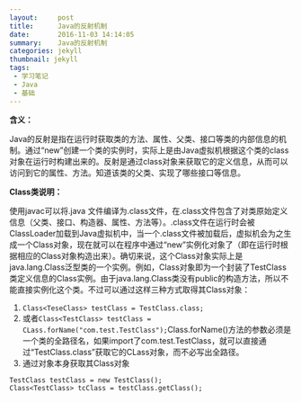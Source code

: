```yaml
---
layout:     post
title:      Java的反射机制
date:       2016-11-03 14:14:05
summary:    Java的反射机制
categories: jekyll
thumbnail: jekyll
tags:
 - 学习笔记
 - Java
 - 基础
---
```



**含义：**

Java的反射是指在运行时获取类的方法、属性、父类、接口等类的内部信息的机制。通过“new”创建一个类的实例时，实际上是由Java虚拟机根据这个类的class对象在运行时构建出来的。反射是通过class对象来获取它的定义信息，从而可以访问到它的属性、方法。知道该类的父类、实现了哪些接口等信息。

**Class类说明：**

使用javac可以将.java 文件编译为.class文件，在.class文件包含了对类原始定义信息（父类、接口、构造器、属性、方法等）。.class文件在运行时会被ClassLoader加载到Java虚拟机中，当一个.class文件被加载后，虚拟机会为之生成一个Class对象，现在就可以在程序中通过“new”实例化对象了（即在运行时根据相应的Class对象构造出来）。确切来说，这个Class对象实际上是java.lang.Class<T>泛型类的一个实例。例如，Class<TestClass>对象即为一个封装了TestClass类定义信息的Class<T>实例。由于java.lang.Class<T>类没有public的构造方法，所以不能直接实例化这个类。不过可以通过这样三种方式取得其Class对象：

1. ```Class<TeseClass> testClass = TestClass.class;```
2. 或者```Class<TestClass> testClass = CLass.forName("com.test.TestClass");```Class.forName()方法的参数必须是一个类的全路径名，如果import了com.test.TestClass，就可以直接通过“TestClass.class”获取它的CLass对象，而不必写出全路径。
3. 通过对象本身获取其Class对象
```
TestClass testClass = new TestClass();
Class<TestClass> tcClass = testClass.getClass();
```
